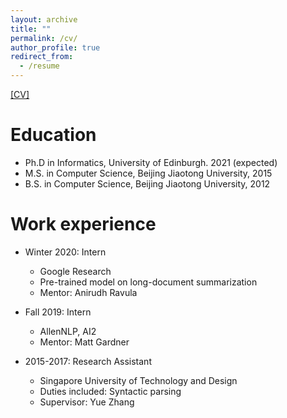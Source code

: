 ```yaml
---
layout: archive
title: ""
permalink: /cv/
author_profile: true
redirect_from:
  - /resume
---
```


<a href="/CV.pdf"> [CV] </a>

Education
======
* Ph.D in Informatics, University of Edinburgh. 2021 (expected)
* M.S. in Computer Science, Beijing Jiaotong University, 2015
* B.S. in Computer Science, Beijing Jiaotong University, 2012

Work experience
======

* Winter 2020: Intern
  * Google Research
  * Pre-trained model on long-document summarization
  * Mentor: Anirudh Ravula

* Fall 2019: Intern
  * AllenNLP, AI2
  * Mentor: Matt Gardner

* 2015-2017: Research Assistant
  * Singapore University of Technology and Design
  * Duties included: Syntactic parsing
  * Supervisor: Yue Zhang


